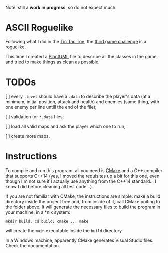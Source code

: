 Note: still a __work in progress__, so do not expect much.

ASCII Roguelike
===============

Following what I did in the [Tic Tac Toe][tictactoe], the [third game challenge][challenge] is a roguelike.

This time I created a [PlantUML][plantuml] file to describe all the classes in the game, and tried to make things as clean as possible.

TODOs
=====

[ ] every `.level` should have a `.data` to describe the player's data (at a minimum, initial position, attack and health) and enemies (same thing, with one enemy per line untill the end of the file);

[ ] validation for `*.data` files;

[ ] load all valid maps and ask the player which one to run;

[ ] create more maps.

Instructions
============

To compile and run this program, all you need is [CMake][cmake] and a C++ compiler that supports C++14 (yes, I moved the requisites up a bit for this one, even though I'm not sure if I actually use anything from the C++14 standard... I know I did before cleaning all test code...).

If you are not familiar with CMake, the instructions are simple: make a build directory inside the project tree and, from inside of it, call CMake poiting to the folder above. It will generate the necessary files to build the program in your machine; in a \*nix system:

```
mkdir build; cd build; cmake ..; make
```

will create the `main` executable inside the `build` directory.

In a Windows machine, apparently CMake generates Visual Studio files. Check the documentation.

[cmake]: https://cmake.org/
[tictactoe]: https://github.com/DonRyuDragoni/tic_tac_toe
[challenge]: https://www.youtube.com/watch?list=PLSPw4ASQYyynKPY0I-QFHK0iJTjnvNUys&feature=player_detailpage&v=tVWckBaB5xo
[plantuml]: http://plantuml.com/
